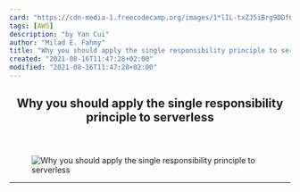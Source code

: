 ```yaml
---
card: "https://cdn-media-1.freecodecamp.org/images/1*lIL-txZJ5iBrg9DDf6-nww.png"
tags: [AWS]
description: "by Yan Cui"
author: "Milad E. Fahmy"
title: "Why you should apply the single responsibility principle to serverless"
created: "2021-08-16T11:47:28+02:00"
modified: "2021-08-16T11:47:28+02:00"
---
```

<div class="site-wrapper">
<main id="site-main" class="site-main outer">
<div class="inner">
<article class="post-full post tag-aws tag-tech tag-programming tag-technology tag-serverless ">
<header class="post-full-header">
<h1 class="post-full-title">Why you should apply the single responsibility principle to serverless</h1>
</header>
<figure class="post-full-image">
<picture>
<source media="(max-width: 700px)" sizes="1px" srcset="data:image/gif;base64,R0lGODlhAQABAIAAAAAAAP///yH5BAEAAAAALAAAAAABAAEAAAIBRAA7 1w">
<source media="(min-width: 701px)" sizes="(max-width: 800px) 400px,
(max-width: 1170px) 700px,
1400px" srcset="https://cdn-media-1.freecodecamp.org/images/1*lIL-txZJ5iBrg9DDf6-nww.png 300w,
https://cdn-media-1.freecodecamp.org/images/1*lIL-txZJ5iBrg9DDf6-nww.png 600w,
https://cdn-media-1.freecodecamp.org/images/1*lIL-txZJ5iBrg9DDf6-nww.png 1000w,
https://cdn-media-1.freecodecamp.org/images/1*lIL-txZJ5iBrg9DDf6-nww.png 2000w">
<img onerror="this.style.display='none'" src="https://cdn-media-1.freecodecamp.org/images/1*lIL-txZJ5iBrg9DDf6-nww.png" alt="Why you should apply the single responsibility principle to serverless">
</picture>
</figure>
<section class="post-full-content">
<div class="post-content medium-migrated-article">
</div>
<hr>
</section>
</article>
</div>
</main>
</div>
<!-- Google Tag Manager (noscript) -->
<!-- End Google Tag Manager (noscript) -->

